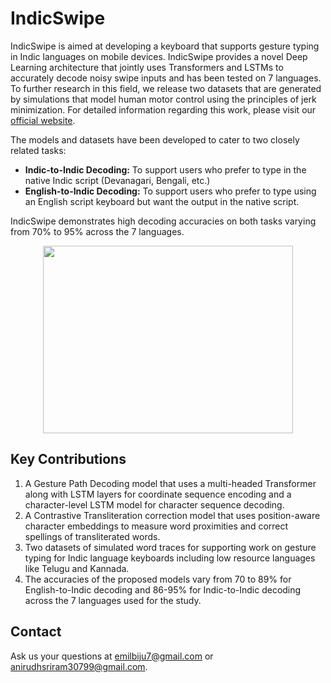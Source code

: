 # IndicSwipe

IndicSwipe is aimed at developing a keyboard that supports gesture typing in Indic languages on mobile devices. IndicSwipe provides a novel Deep Learning architecture that jointly uses Transformers and LSTMs to accurately decode noisy swipe inputs and has been tested on 7 languages. To further research in this field, we release two datasets that are generated by simulations that model human motor control using the principles of jerk minimization. For detailed information regarding this work, please visit our [official website](https://emilbiju.github.io/indic-swipe). 

The models and datasets have been developed to cater to two closely related tasks:

- **Indic-to-Indic Decoding:** To support users who prefer to type in the native Indic script (Devanagari, Bengali, etc.)
- **English-to-Indic Decoding:** To support users who prefer to type using an English script keyboard but want the output in the native script.

IndicSwipe demonstrates high decoding accuracies on both tasks varying from 70% to 95% across the 7 languages.

<p align="center">
   <img src="../gh-pages/assets/images/gesture_sample.jpg" width=400 height=300>
</p>

## Key Contributions

1. A Gesture Path Decoding model that uses a multi-headed Transformer along with LSTM layers for coordinate sequence encoding and a character-level LSTM model for character sequence decoding.
2. A Contrastive Transliteration correction model that uses position-aware character embeddings to measure word proximities and correct spellings of transliterated words.
3. Two datasets of simulated word traces for supporting work on gesture typing for Indic language keyboards including low resource languages like Telugu and Kannada.
4. The accuracies of the proposed models vary from 70 to 89% for English-to-Indic decoding and 86-95% for Indic-to-Indic decoding across the 7 languages used for the study.

## Contact

Ask us your questions at [emilbiju7@gmail.com](mailto:emilbiju7@gmail.com) or [anirudhsriram30799@gmail.com](mailto:anirudhsriram30799@gmail.com).
